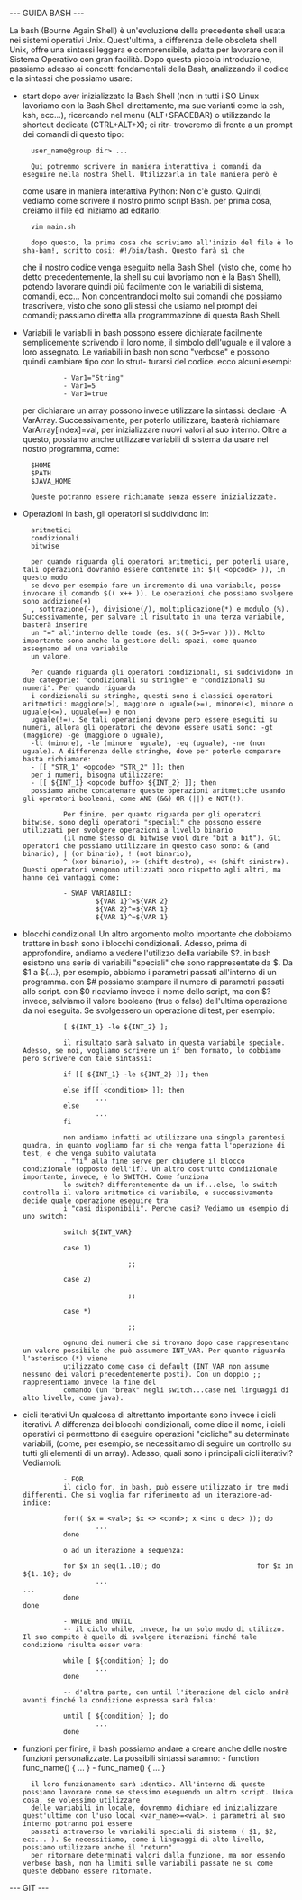 --- GUIDA BASH ---

La bash (Bourne Again Shell) è un'evoluzione della precedente shell usata nei sistemi operativi Unix.
Quest'ultima, a differenza delle obsoleta  shell Unix, offre una sintassi leggera e comprensibile, adatta
per lavorare con il Sistema Operativo con gran facilità. Dopo questa piccola introduzione, passiamo adesso
ai concetti fondamentali della Bash, analizzando il codice e la sintassi che possiamo usare:

- start
        dopo aver inizializzato la Bash Shell (non in tutti i SO Linux lavoriamo con la Bash Shell direttamente, ma sue varianti
    come la csh, ksh, ecc...), ricercando nel menu (ALT+SPACEBAR) o utilizzando la shortcut dedicata (CTRL+ALT+X); ci ritr-
        troveremo di fronte a un prompt dei comandi di questo tipo:

        user_name@group dir> ...

        Qui potremmo scrivere in maniera interattiva i comandi da eseguire nella nostra Shell. Utilizzarla in tale maniera però è 
    come usare in maniera interattiva Python: Non c'è gusto. Quindi, vediamo come scrivere il nostro primo script Bash. per 
        prima cosa, creiamo il file ed iniziamo ad editarlo:

        vim main.sh

        dopo questo, la prima cosa che scriviamo all'inizio del file è lo sha-bam!, scritto cosi: #!/bin/bash. Questo farà sì che
    che il nostro codice venga eseguito nella Bash Shell (visto che, come ho detto precedentemente, la shell su cui lavoriamo
    non è la Bash Shell), potendo lavorare quindi più facilmente con le variabili di sistema, comandi, ecc... Non concentrandoci
        molto sui comandi che possiamo trascrivere, visto che sono gli stessi che usiamo nel prompt dei comandi; passiamo diretta
        alla programmazione di questa Bash Shell.

- Variabili
        le variabili in bash possono essere dichiarate facilmente semplicemente scrivendo il loro nome, il simbolo dell'uguale
    e il valore a loro assegnato. Le variabili in bash non sono "verbose" e possono quindi cambiare tipo con lo  strut-
    turarsi del codice. ecco alcuni esempi:

                - Var1="String"
                - Var1=5
                - Var1=true

    per dichiarare un array possono invece utilizzare la sintassi: declare -A VarArray. Successivamente, per poterlo utilizzare,
    basterà richiamare VarArray[index]=val, per inizializzare nuovi valori al suo interno. Oltre a questo, possiamo anche utilizzare
    variabili di sistema da usare nel nostro programma, come:

        $HOME
        $PATH
        $JAVA_HOME

        Queste potranno essere richiamate senza essere inizializzate.

- Operazioni
        in bash, gli operatori si suddividono in:

        aritmetici
        condizionali
        bitwise

        per quando riguarda gli operatori aritmetici, per poterli usare, tali operazioni dovranno essere contenute in: $(( <opcode> )), in questo modo
        se devo per esempio fare un incremento di una variabile, posso invocare il comando $(( x++ )). Le operazioni che possiamo svolgere sono addizione(+)
        , sottrazione(-), divisione(/), moltiplicazione(*) e modulo (%). Successivamente, per salvare il risultato in una terza variabile, basterà inserire
        un "=" all'interno delle tonde (es. $(( 3+5=var ))). Molto importante sono anche la gestione delli spazi, come quando assegnamo ad una variabile
        un valore. 

        Per quando riguarda gli operatori condizionali, si suddividono in due categorie: "condizionali su stringhe" e "condizionali su numeri". Per quando riguarda
        i condizionali su stringhe, questi sono i classici operatori aritmetici: maggiore(>), maggiore o uguale(>=), minore(<), minore o uguale(<=), uguale(==) e non
        uguale(!=). Se tali operazioni devono pero essere eseguiti su numeri, allora gli operatori che devono essere usati sono: -gt (maggiore) -ge (maggiore o uguale), 
        -lt (minore), -le (minore  uguale), -eq (uguale), -ne (non uguale). A differenza delle stringhe, dove per poterle comparare basta richiamare:
        - [[ "STR_1" <opcode> "STR_2" ]]; then
        per i numeri, bisogna utilizzare:
        - [[ ${INT_1} <opcode buffo> ${INT_2} ]]; then
        possiamo anche concatenare queste operazioni aritmetiche usando gli operatori booleani, come AND (&&) OR (||) e NOT(!).

                Per finire, per quanto riguarda per gli operatori bitwise, sono degli operatori "speciali" che possono essere utilizzati per svolgere operazioni a livello binario
                (il nome stesso di bitwise vuol dire "bit a bit"). Gli operatori che possiamo utilizzare in questo caso sono: & (and binario), | (or binario), ! (not binario), 
                ^ (xor binario), >> (shift destro), << (shift sinistro). Questi operatori vengono utilizzati poco rispetto agli altri, ma hanno dei vantaggi come:

                - SWAP VARIABILI:
                        ${VAR 1}^=${VAR 2}
                        ${VAR 2}^=${VAR 1}
                        ${VAR 1}^=${VAR 1}

- blocchi condizionali
                Un altro argomento molto importante che dobbiamo trattare in bash sono i blocchi condizionali. Adesso, prima di approfondire, andiamo a vedere l'utilizzo della 
        variabile $?. in bash esistono una serie di variabili "speciali" che sono rappresentate da $<num o car>. Da $1 a ${...}, per esempio, abbiamo i parametri
        passati all'interno di un programma. con $# possiamo stampare il numero di parametri passati allo script. con $0 ricaviamo invece il nome dello script, ma con $? 
                invece, salviamo il valore booleano (true o false) dell'ultima operazione da noi eseguita. Se svolgessero un operazione di test, per esempio:

                [ ${INT_1} -le ${INT_2} ];

                il risultato sarà salvato in questa variabile speciale. Adesso, se noi, vogliamo scrivere un if ben formato, lo dobbiamo pero scrivere con tale sintassi:

                if [[ ${INT_1} -le ${INT_2} ]]; then
                        ...
                else if[[ <condition> ]]; then
                        ...
                else 
                        ...
                fi

                non andiamo infatti ad utilizzare una singola parentesi quadra, in quanto vogliamo far si che venga fatta l'operazione di test, e che venga subito valutata
                . "fi" alla fine serve per chiudere il blocco condizionale (opposto dell'if). Un altro costrutto condizionale importante, invece, è lo SWITCH. Come funziona
                lo switch? differentemente da un if...else, lo switch controlla il valore aritmetico di variabile, e successivamente decide quale operazione eseguire tra 
                i "casi disponibili". Perche casi? Vediamo un esempio di uno switch:

                switch ${INT_VAR}

                case 1)

                                ;;

                case 2)

                                ;;

                case *)

                                ;;

                ognuno dei numeri che si trovano dopo case rappresentano un valore possibile che può assumere INT_VAR. Per quanto riguarda l'asterisco (*) viene
                utilizzato come caso di default (INT_VAR non assume nessuno dei valori precedentemente posti). Con un doppio ;; rappresentiamo invece la fine del
                comando (un "break" negli switch...case nei linguaggi di alto livello, come java).

- cicli iterativi
                Un qualcosa di altrettanto importante sono invece i cicli iterativi. A differenza dei blocchi condizionali, come dice il nome, i cicli operativi ci permettono
                di eseguire operazioni "cicliche" su determinate variabili, (come, per esempio, se necessitiamo di seguire un controllo su tutti gli elementi di un array). Adesso, 
                quali sono i principali cicli iterativi? Vediamoli: 

                - FOR
                il ciclo for, in bash, può essere utilizzato in tre modi differenti. Che si voglia far riferimento ad un iterazione-ad-indice:

                for(( $x = <val>; $x <> <cond>; x <inc o dec> )); do
                        ...
                done

                o ad un iterazione a sequenza:

                for $x in seq(1..10); do                        for $x in ${1..10}; do
                        ...                                                                     ...
                done                                                            done

                - WHILE and UNTIL
                -- il ciclo while, invece, ha un solo modo di utilizzo. Il suo compito è quello di svolgere iterazioni finché tale condizione risulta esser vera:

                while [ ${condition} ]; do
                        ...
                done

                -- d'altra parte, con until l'iterazione del ciclo andrà avanti finché la condizione espressa sarà falsa:

                until [ ${condition} ]; do
                        ...
                done

- funzioni
        per finire, il bash possiamo andare a creare anche delle nostre funzioni personalizzate. La possibili sintassi saranno:
                - function func_name() {
                        ...
                }
                - func_name() {
                        ...
                }

        il loro funzionamento sarà identico. All'interno di queste possiamo lavorare come se stessimo eseguendo un altro script. Unica cosa, se volessimo utilizzare 
        delle variabili in locale, dovremmo dichiare ed inizializzare quest'ultime con l'uso local <var_name>=<val>. i parametri al suo interno potranno poi essere 
        passati attraverso le variabili speciali di sistema ( $1, $2, ecc... ). Se necessitiamo, come i linguaggi di alto livello, possiamo utilizzare anche il "return"
        per ritornare determinati valori dalla funzione, ma non essendo verbose bash, non ha limiti sulle variabili passate ne su come queste debbano essere ritornate.
 

--- GIT ---
